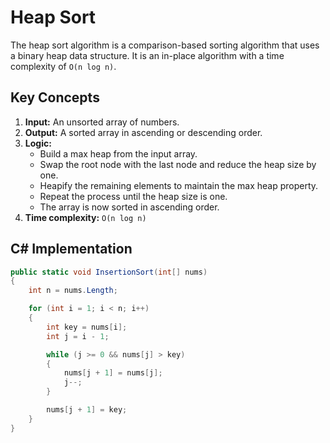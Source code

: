 # Heap Sort

The heap sort algorithm is a comparison-based sorting algorithm that uses a binary heap data structure. It is an in-place algorithm with a time complexity of `O(n log n)`.

## Key Concepts

1. **Input:** An unsorted array of numbers.
2. **Output:** A sorted array in ascending or descending order.
3. **Logic:**
   - Build a max heap from the input array.
   - Swap the root node with the last node and reduce the heap size by one.
   - Heapify the remaining elements to maintain the max heap property.
   - Repeat the process until the heap size is one.
   - The array is now sorted in ascending order.
4. **Time complexity:** `O(n log n)`

## C# Implementation

```csharp
public static void InsertionSort(int[] nums)
{
    int n = nums.Length;

    for (int i = 1; i < n; i++)
    {
        int key = nums[i];
        int j = i - 1;

        while (j >= 0 && nums[j] > key)
        {
            nums[j + 1] = nums[j];
            j--;
        }

        nums[j + 1] = key;
    }
}
```

[//]: # (## Solutions)

[//]: # (### ![Easy]&#40;https://img.shields.io/badge/Easy-46c6c2&#41;)

[//]: # (### ![Medium]&#40;https://img.shields.io/badge/Medium-fac31d&#41;)
